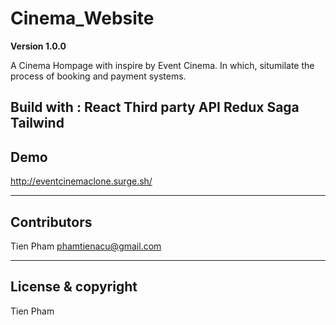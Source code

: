 # Cinema_Website

**Version 1.0.0**

A Cinema Hompage with inspire by Event Cinema. In which, situmilate the process of booking and payment systems.

Build with : 
  React
  Third party API
  Redux Saga
  Tailwind
---
## Demo

http://eventcinemaclone.surge.sh/

---
## Contributors

Tien Pham <phamtienacu@gmail.com>


---

## License & copyright

Tien Pham 





